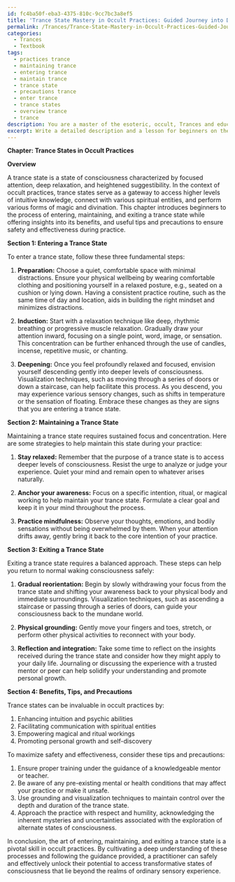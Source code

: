 ```yaml
---
id: fc4ba50f-eba3-4375-810c-9cc7bc3a8ef5
title: 'Trance State Mastery in Occult Practices: Guided Journey into Deep Consciousness'
permalink: /Trances/Trance-State-Mastery-in-Occult-Practices-Guided-Journey-into-Deep-Consciousness/
categories:
  - Trances
  - Textbook
tags:
  - practices trance
  - maintaining trance
  - entering trance
  - maintain trance
  - trance state
  - precautions trance
  - enter trance
  - trance states
  - overview trance
  - trance
description: You are a master of the esoteric, occult, Trances and education, you have written many textbooks on the subject in ways that provide students with rich and deep understanding of the subject. You are being asked to write textbook-like sections on a topic and you do it with full context, explainability, and reliability in accuracy to the true facts of the topic at hand, in a textbook style that a student would easily be able to learn from, in a rich, engaging, and contextual way. Always include relevant context (such as formulas and history), related concepts, and in a way that someone can gain deep insights from.
excerpt: Write a detailed description and a lesson for beginners on the process of entering, maintaining, and exiting a trance state in the context of occult practices. Provide insights into the benefits of achieving a trance state, along with useful tips and precautions to ensure safety and effectiveness during practice.
---
```

**Chapter: Trance States in Occult Practices**

**Overview**

A trance state is a state of consciousness characterized by focused attention, deep relaxation, and heightened suggestibility. In the context of occult practices, trance states serve as a gateway to access higher levels of intuitive knowledge, connect with various spiritual entities, and perform various forms of magic and divination. This chapter introduces beginners to the process of entering, maintaining, and exiting a trance state while offering insights into its benefits, and useful tips and precautions to ensure safety and effectiveness during practice.

**Section 1: Entering a Trance State**

To enter a trance state, follow these three fundamental steps:

1. **Preparation:** Choose a quiet, comfortable space with minimal distractions. Ensure your physical wellbeing by wearing comfortable clothing and positioning yourself in a relaxed posture, e.g., seated on a cushion or lying down. Having a consistent practice routine, such as the same time of day and location, aids in building the right mindset and minimizes distractions.

2. **Induction:** Start with a relaxation technique like deep, rhythmic breathing or progressive muscle relaxation. Gradually draw your attention inward, focusing on a single point, word, image, or sensation. This concentration can be further enhanced through the use of candles, incense, repetitive music, or chanting.

3. **Deepening:** Once you feel profoundly relaxed and focused, envision yourself descending gently into deeper levels of consciousness. Visualization techniques, such as moving through a series of doors or down a staircase, can help facilitate this process. As you descend, you may experience various sensory changes, such as shifts in temperature or the sensation of floating. Embrace these changes as they are signs that you are entering a trance state.

**Section 2: Maintaining a Trance State**

Maintaining a trance state requires sustained focus and concentration. Here are some strategies to help maintain this state during your practice:

1. **Stay relaxed:** Remember that the purpose of a trance state is to access deeper levels of consciousness. Resist the urge to analyze or judge your experience. Quiet your mind and remain open to whatever arises naturally.

2. **Anchor your awareness:** Focus on a specific intention, ritual, or magical working to help maintain your trance state. Formulate a clear goal and keep it in your mind throughout the process.

3. **Practice mindfulness:** Observe your thoughts, emotions, and bodily sensations without being overwhelmed by them. When your attention drifts away, gently bring it back to the core intention of your practice.

**Section 3: Exiting a Trance State**

Exiting a trance state requires a balanced approach. These steps can help you return to normal waking consciousness safely:

1. **Gradual reorientation:** Begin by slowly withdrawing your focus from the trance state and shifting your awareness back to your physical body and immediate surroundings. Visualization techniques, such as ascending a staircase or passing through a series of doors, can guide your consciousness back to the mundane world.

2. **Physical grounding:** Gently move your fingers and toes, stretch, or perform other physical activities to reconnect with your body.

3. **Reflection and integration:** Take some time to reflect on the insights received during the trance state and consider how they might apply to your daily life. Journaling or discussing the experience with a trusted mentor or peer can help solidify your understanding and promote personal growth.

**Section 4: Benefits, Tips, and Precautions**

Trance states can be invaluable in occult practices by:

1. Enhancing intuition and psychic abilities
2. Facilitating communication with spiritual entities
3. Empowering magical and ritual workings
4. Promoting personal growth and self-discovery

To maximize safety and effectiveness, consider these tips and precautions:

1. Ensure proper training under the guidance of a knowledgeable mentor or teacher.
2. Be aware of any pre-existing mental or health conditions that may affect your practice or make it unsafe.
3. Use grounding and visualization techniques to maintain control over the depth and duration of the trance state.
4. Approach the practice with respect and humility, acknowledging the inherent mysteries and uncertainties associated with the exploration of alternate states of consciousness.

In conclusion, the art of entering, maintaining, and exiting a trance state is a pivotal skill in occult practices. By cultivating a deep understanding of these processes and following the guidance provided, a practitioner can safely and effectively unlock their potential to access transformative states of consciousness that lie beyond the realms of ordinary sensory experience.
